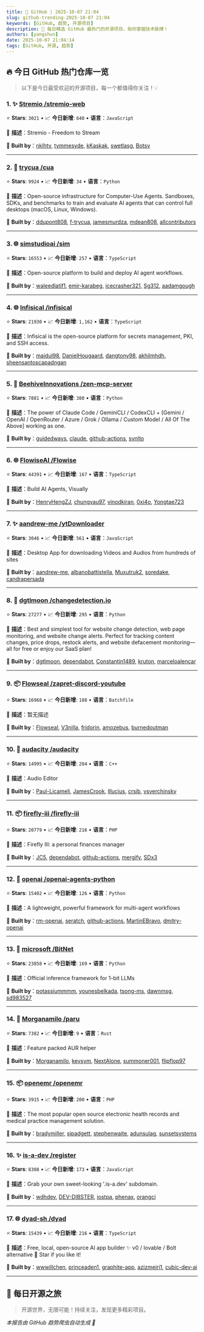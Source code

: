 ```yaml
---
title: 🚀 GitHub | 2025-10-07 21:04
slug: github-trending-2025-10-07 21:04
keywords: [GitHub, 趋势, 开源项目]
description: 🌟 每日精选 GitHub 最热门的开源项目，助你掌握技术脉搏！
authors: [yangshun]
date: 2025-10-07 21:04:14
tags: [GitHub, 开源, 趋势]
---
```


## 🔥 今日 GitHub 热门仓库一览

> 以下是今日最受欢迎的开源项目，每一个都值得你关注！💡

### 1. ✨ [Stremio /stremio-web](https://github.com/Stremio/stremio-web)

⭐ **Stars**: `3021`   •   📈 **今日新增**: `640`   •   **语言**：`JavaScript`

📝 **描述**：Stremio - Freedom to Stream

🤝 **Built by**：[nklhtv](https://github.com/nklhtv), [tymmesyde](https://github.com/tymmesyde), [kKaskak](https://github.com/kKaskak), [swetlasg](https://github.com/swetlasg), [Botsy](https://github.com/Botsy)

---

### 2. 🐍 [trycua /cua](https://github.com/trycua/cua)

⭐ **Stars**: `9924`   •   📈 **今日新增**: `34`   •   **语言**：`Python`

📝 **描述**：Open-source infrastructure for Computer-Use Agents. Sandboxes, SDKs, and benchmarks to train and evaluate AI agents that can control full desktops (macOS, Linux, Windows).

🤝 **Built by**：[ddupont808](https://github.com/ddupont808), [f-trycua](https://github.com/f-trycua), [jamesmurdza](https://github.com/jamesmurdza), [mdean808](https://github.com/mdean808), [allcontributors](https://github.com/allcontributors)

---

### 3. 🌐 [simstudioai /sim](https://github.com/simstudioai/sim)

⭐ **Stars**: `16553`   •   📈 **今日新增**: `257`   •   **语言**：`TypeScript`

📝 **描述**：Open-source platform to build and deploy AI agent workflows.

🤝 **Built by**：[waleedlatif1](https://github.com/waleedlatif1), [emir-karabeg](https://github.com/emir-karabeg), [icecrasher321](https://github.com/icecrasher321), [Sg312](https://github.com/Sg312), [aadamgough](https://github.com/aadamgough)

---

### 4. 🌐 [Infisical /infisical](https://github.com/Infisical/infisical)

⭐ **Stars**: `21930`   •   📈 **今日新增**: `1,162`   •   **语言**：`TypeScript`

📝 **描述**：Infisical is the open-source platform for secrets management, PKI, and SSH access.

🤝 **Built by**：[maidul98](https://github.com/maidul98), [DanielHougaard](https://github.com/DanielHougaard), [dangtony98](https://github.com/dangtony98), [akhilmhdh](https://github.com/akhilmhdh), [sheensantoscapadngan](https://github.com/sheensantoscapadngan)

---

### 5. 🐍 [BeehiveInnovations /zen-mcp-server](https://github.com/BeehiveInnovations/zen-mcp-server)

⭐ **Stars**: `7881`   •   📈 **今日新增**: `380`   •   **语言**：`Python`

📝 **描述**：The power of Claude Code / GeminiCLI / CodexCLI + [Gemini / OpenAI / OpenRouter / Azure / Grok / Ollama / Custom Model / All Of The Above] working as one.

🤝 **Built by**：[guidedways](https://github.com/guidedways), [claude](https://github.com/claude), [github-actions](https://github.com/github-actions), [svnlto](https://github.com/svnlto)

---

### 6. 🌐 [FlowiseAI /Flowise](https://github.com/FlowiseAI/Flowise)

⭐ **Stars**: `44391`   •   📈 **今日新增**: `167`   •   **语言**：`TypeScript`

📝 **描述**：Build AI Agents, Visually

🤝 **Built by**：[HenryHengZJ](https://github.com/HenryHengZJ), [chungyau97](https://github.com/chungyau97), [vinodkiran](https://github.com/vinodkiran), [0xi4o](https://github.com/0xi4o), [Yongtae723](https://github.com/Yongtae723)

---

### 7. ✨ [aandrew-me /ytDownloader](https://github.com/aandrew-me/ytDownloader)

⭐ **Stars**: `3046`   •   📈 **今日新增**: `561`   •   **语言**：`JavaScript`

📝 **描述**：Desktop App for downloading Videos and Audios from hundreds of sites

🤝 **Built by**：[aandrew-me](https://github.com/aandrew-me), [albanobattistella](https://github.com/albanobattistella), [Muxutruk2](https://github.com/Muxutruk2), [soredake](https://github.com/soredake), [candrapersada](https://github.com/candrapersada)

---

### 8. 🐍 [dgtlmoon /changedetection.io](https://github.com/dgtlmoon/changedetection.io)

⭐ **Stars**: `27277`   •   📈 **今日新增**: `295`   •   **语言**：`Python`

📝 **描述**：Best and simplest tool for website change detection, web page monitoring, and website change alerts. Perfect for tracking content changes, price drops, restock alerts, and website defacement monitoring—all for free or enjoy our SaaS plan!

🤝 **Built by**：[dgtlmoon](https://github.com/dgtlmoon), [dependabot](https://github.com/dependabot), [Constantin1489](https://github.com/Constantin1489), [kruton](https://github.com/kruton), [marceloalencar](https://github.com/marceloalencar)

---

### 9. 📦 [Flowseal /zapret-discord-youtube](https://github.com/Flowseal/zapret-discord-youtube)

⭐ **Stars**: `16968`   •   📈 **今日新增**: `188`   •   **语言**：`Batchfile`

📝 **描述**：暂无描述

🤝 **Built by**：[Flowseal](https://github.com/Flowseal), [V3nilla](https://github.com/V3nilla), [fridorin](https://github.com/fridorin), [amozebus](https://github.com/amozebus), [burnedoutman](https://github.com/burnedoutman)

---

### 10. 🔧 [audacity /audacity](https://github.com/audacity/audacity)

⭐ **Stars**: `14995`   •   📈 **今日新增**: `204`   •   **语言**：`C++`

📝 **描述**：Audio Editor

🤝 **Built by**：[Paul-Licameli](https://github.com/Paul-Licameli), [JamesCrook](https://github.com/JamesCrook), [lllucius](https://github.com/lllucius), [crsib](https://github.com/crsib), [vsverchinsky](https://github.com/vsverchinsky)

---

### 11. 📦 [firefly-iii /firefly-iii](https://github.com/firefly-iii/firefly-iii)

⭐ **Stars**: `20779`   •   📈 **今日新增**: `216`   •   **语言**：`PHP`

📝 **描述**：Firefly III: a personal finances manager

🤝 **Built by**：[JC5](https://github.com/JC5), [dependabot](https://github.com/dependabot), [github-actions](https://github.com/github-actions), [mergify](https://github.com/mergify), [SDx3](https://github.com/SDx3)

---

### 12. 🐍 [openai /openai-agents-python](https://github.com/openai/openai-agents-python)

⭐ **Stars**: `15402`   •   📈 **今日新增**: `126`   •   **语言**：`Python`

📝 **描述**：A lightweight, powerful framework for multi-agent workflows

🤝 **Built by**：[rm-openai](https://github.com/rm-openai), [seratch](https://github.com/seratch), [github-actions](https://github.com/github-actions), [MartinEBravo](https://github.com/MartinEBravo), [dmitry-openai](https://github.com/dmitry-openai)

---

### 13. 🐍 [microsoft /BitNet](https://github.com/microsoft/BitNet)

⭐ **Stars**: `23858`   •   📈 **今日新增**: `169`   •   **语言**：`Python`

📝 **描述**：Official inference framework for 1-bit LLMs

🤝 **Built by**：[potassiummmm](https://github.com/potassiummmm), [younesbelkada](https://github.com/younesbelkada), [tsong-ms](https://github.com/tsong-ms), [dawnmsg](https://github.com/dawnmsg), [sd983527](https://github.com/sd983527)

---

### 14. 🦀 [Morganamilo /paru](https://github.com/Morganamilo/paru)

⭐ **Stars**: `7382`   •   📈 **今日新增**: `9`   •   **语言**：`Rust`

📝 **描述**：Feature packed AUR helper

🤝 **Built by**：[Morganamilo](https://github.com/Morganamilo), [keysym](https://github.com/keysym), [NextAlone](https://github.com/NextAlone), [summoner001](https://github.com/summoner001), [flipflop97](https://github.com/flipflop97)

---

### 15. 📦 [openemr /openemr](https://github.com/openemr/openemr)

⭐ **Stars**: `3915`   •   📈 **今日新增**: `200`   •   **语言**：`PHP`

📝 **描述**：The most popular open source electronic health records and medical practice management solution.

🤝 **Built by**：[bradymiller](https://github.com/bradymiller), [sjpadgett](https://github.com/sjpadgett), [stephenwaite](https://github.com/stephenwaite), [adunsulag](https://github.com/adunsulag), [sunsetsystems](https://github.com/sunsetsystems)

---

### 16. ✨ [is-a-dev /register](https://github.com/is-a-dev/register)

⭐ **Stars**: `8308`   •   📈 **今日新增**: `173`   •   **语言**：`JavaScript`

📝 **描述**：Grab your own sweet-looking '.is-a.dev' subdomain.

🤝 **Built by**：[wdhdev](https://github.com/wdhdev), [DEV-DIBSTER](https://github.com/DEV-DIBSTER), [iostpa](https://github.com/iostpa), [phenax](https://github.com/phenax), [orangci](https://github.com/orangci)

---

### 17. 🌐 [dyad-sh /dyad](https://github.com/dyad-sh/dyad)

⭐ **Stars**: `15439`   •   📈 **今日新增**: `216`   •   **语言**：`TypeScript`

📝 **描述**：Free, local, open-source AI app builder ✨ v0 / lovable / Bolt alternative 🌟 Star if you like it!

🤝 **Built by**：[wwwillchen](https://github.com/wwwillchen), [princeaden1](https://github.com/princeaden1), [graphite-app](https://github.com/graphite-app), [azizmejri1](https://github.com/azizmejri1), [cubic-dev-ai](https://github.com/cubic-dev-ai)

---

## 🌈 每日开源之旅

> 开源世界，无限可能！持续关注，发现更多精彩项目。

*本报告由 GitHub 趋势爬虫自动生成 🤖*
